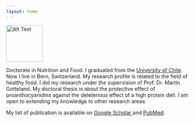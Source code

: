 ```yaml
---
layout: home 
---
```

<img src="https://github.com/user-attachments/assets/77898e38-6441-4392-a132-5efe34cf8c0f" alt="Alt Text" width="100">

Doctorate in Nutrition and Food. I graduated from the [University of Chile](https://medicina.uchile.cl/school-of-medicine/undergraduate-school/nutrition-and-dietetics). Now I live in Bern, Switzerland.
My research profile is related to the field of healthy food. I did my research under the supervision of Prof. Dr. Martin Gotteland.
My doctoral thesis is about the protective effect of proanthocyanidins against the deleterious effect of a high protein diet.
I am open to extending my knowledge to other research areas.

My list of publication is available on [Google Scholar ](https://scholar.google.com/citations?user=wsH4ME4AAAAJ&hl=es) and [PubMed](https://pubmed.ncbi.nlm.nih.gov/?term=María+José+Cires).
